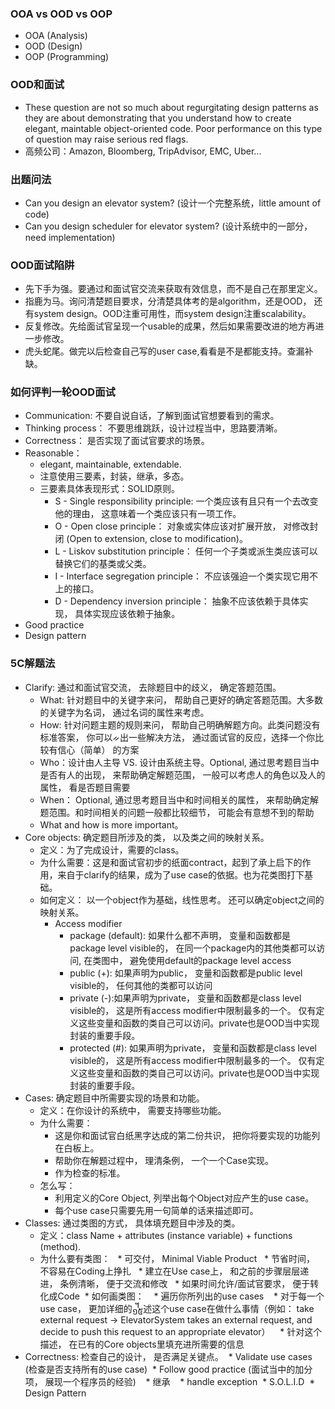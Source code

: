 ### OOA vs OOD vs OOP
* OOA (Analysis)
* OOD (Design)
* OOP (Programming)

### OOD和面试
* These question are not so much about regurgitating design patterns as they are about demonstrating that you understand how to create elegant, maintable object-oriented code. Poor performance on this type of question may raise serious red flags.
* 高频公司：Amazon, Bloomberg, TripAdvisor, EMC, Uber...

### 出题问法
* Can you design an elevator system? (设计一个完整系统，little amount of code)
* Can you design scheduler for elevator system? (设计系统中的一部分， need implementation)

### OOD面试陷阱
* 先下手为强。要通过和面试官交流来获取有效信息，而不是自己在那里定义。
* 指鹿为马。询问清楚题目要求，分清楚具体考的是algorithm，还是OOD， 还有system design。OOD注重可用性，而system design注重scalability。
* 反复修改。先给面试官呈现一个usable的成果，然后如果需要改进的地方再进一步修改。
* 虎头蛇尾。做完以后检查自己写的user case,看看是不是都能支持。查漏补缺。

### 如何评判一轮OOD面试
* Communication: 不要自说自话，了解到面试官想要看到的需求。
* Thinking process： 不要思维跳跃，设计过程当中，思路要清晰。
* Correctness： 是否实现了面试官要求的场景。
* Reasonable： 
  * elegant, maintainable, extendable. 
  * 注意使用三要素，封装，继承，多态。
  * 三要素具体表现形式：SOLID原则。
    * S - Single responsibility principle: 一个类应该有且只有一个去改变他的理由， 这意味着一个类应该只有一项工作。
    * O - Open close principle： 对象或实体应该对扩展开放， 对修改封闭 (Open to extension, close to modification)。
    * L - Liskov substitution principle： 任何一个子类或派生类应该可以替换它们的基类或父类。
    * I - Interface segregation principle： 不应该强迫一个类实现它用不上的接口。
    * D - Dependency inversion principle： 抽象不应该依赖于具体实现， 具体实现应该依赖于抽象。
* Good practice
* Design pattern

### 5C解题法
* Clarify: 通过和面试官交流， 去除题目中的歧义， 确定答题范围。
  * What: 针对题目中的关键字来问， 帮助自己更好的确定答题范围。大多数的关键字为名词， 通过名词的属性来考虑。
  * How: 针对问题主题的规则来问， 帮助自己明确解题方向。此类问题没有标准答案， 你可以ᨀ出一些解决方法， 通过面试官的反应，选择一个你比较有信心（简单） 的方案
  * Who：设计由人主导 VS. 设计由系统主导。Optional, 通过思考题目当中是否有人的出现， 来帮助确定解题范围， 一般可以考虑人的角色以及人的属性， 看是否题目需要
  * When： Optional, 通过思考题目当中和时间相关的属性， 来帮助确定解题范围。和时间相关的问题一般都比较细节， 可能会有意想不到的帮助
  * What and how is more important。
* Core objects: 确定题目所涉及的类， 以及类之间的映射关系。
  * 定义：为了完成设计，需要的class。
  * 为什么需要：这是和面试官初步的纸面contract，起到了承上启下的作用，来自于clarify的结果，成为了use case的依据。也为花类图打下基础。
  * 如何定义： 以一个object作为基础，线性思考。 还可以确定object之间的映射关系。
    * Access modifier
      * package (default): 如果什么都不声明， 变量和函数都是package level visible的， 在同一个package内的其他类都可以访问, 在类图中， 避免使用default的package level access
      * public (+): 如果声明为public， 变量和函数都是public level visible的， 任何其他的类都可以访问
      * private (-):如果声明为private， 变量和函数都是class level visible的， 这是所有access modifier中限制最多的一个。 仅有定义这些变量和函数的类自己可以访问。private也是OOD当中实现封装的重要手段。
      * protected (#): 如果声明为private， 变量和函数都是class level visible的， 这是所有access modifier中限制最多的一个。 仅有定义这些变量和函数的类自己可以访问。private也是OOD当中实现封装的重要手段。
* Cases: 确定题目中所需要实现的场景和功能。
  * 定义：在你设计的系统中， 需要支持哪些功能。
  * 为什么需要：
    * 这是你和面试官白纸黑字达成的第二份共识， 把你将要实现的功能列在白板上。
    * 帮助你在解题过程中， 理清条例， 一个一个Case实现。
    * 作为检查的标准。
  * 怎么写：
    * 利用定义的Core Object, 列举出每个Object对应产生的use case。
    * 每个use case只需要先用一句简单的话来描述即可。
* Classes: 通过类图的方式， 具体填充题目中涉及的类。
  * 定义：class Name + attributes (instance variable) + functions (method).
  * 为什么要有类图：
    * 可交付， Minimal Viable Product
    * 节省时间， 不容易在Coding上挣扎
    * 建立在Use case上， 和之前的步骤层层递进， 条例清晰， 便于交流和修改
    * 如果时间允许/面试官要求， 便于转化成Code
  * 如何画类图：
    * 遍历你所列出的use cases
    * 对于每一个use case， 更加详细的᧿述这个use case在做什么事情（例如： take external request -> ElevatorSystem takes an external request, and decide to push this request to an appropriate elevator）
    * 针对这个描述， 在已有的Core objects里填充进所需要的信息
* Correctness: 检查自己的设计， 是否满足关键点。
  * Validate use cases (检查是否支持所有的use case)
  * Follow good practice (面试当中的加分项， 展现一个程序员的经验)
    * 继承
    * handle exception
  * S.O.L.I.D
  * Design Pattern
